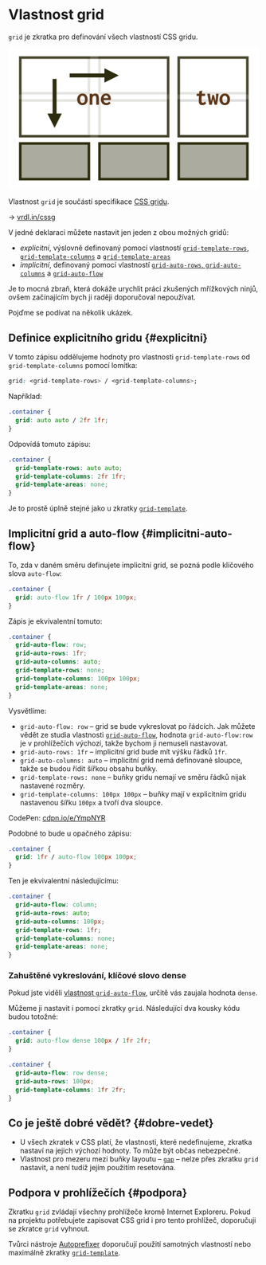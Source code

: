 # Vlastnost grid

`grid` je zkratka pro definování všech vlastností CSS gridu.

<div class="book-index" data-book-index="grid (zkratka)"></div>

<div class="connected" markdown="1">

![CSS vlastnost grid](../dist/images/medium/vdlayout/schema-css-grid-zkratka.jpg)

<div class="web-only" markdown="1">

Vlastnost `grid` je součástí specifikace [CSS gridu](css-grid.md).

</div>

<div class="ebook-only" markdown="1">

→ [vrdl.in/cssg](https://www.vzhurudolu.cz/prirucka/css-grid-zkratka)

</div>

</div>

V jedné deklaraci můžete nastavit jen jeden z obou možných gridů:

- *explicitní*, výslovně definovaný pomocí vlastností [`grid-template-rows`, `grid-template-columns`](css-grid-template-rows-columns.md) a [`grid-template-areas`](css-grid-template-areas.md)
- *implicitní*, definovaný pomocí vlastností [`grid-auto-rows`, `grid-auto-columns`](css-grid-auto-rows-columns.md) a [`grid-auto-flow`](css-grid-auto-flow.md)

Je to mocná zbraň, která dokáže urychlit práci zkušených mřížkových ninjů, ovšem začínajícím bych ji raději doporučoval nepoužívat.

<!-- AdSnippet -->

Pojďme se podívat na několik ukázek.

## Definice explicitního gridu {#explicitni}

V tomto zápisu oddělujeme hodnoty pro vlastnosti `grid-template-rows` od `grid-template-columns` pomocí lomítka:

```css
grid: <grid-template-rows> / <grid-template-columns>;
```

Například:

```css
.container {
  grid: auto auto / 2fr 1fr;
}  
```

Odpovídá tomuto zápisu:

```css
.container {
  grid-template-rows: auto auto;
  grid-template-columns: 2fr 1fr;
  grid-template-areas: none;
}
```

Je to prostě úplně stejné jako u zkratky [`grid-template`](css-grid-template.md).

## Implicitní grid a auto-flow {#implicitni-auto-flow}

To, zda v daném směru definujete implicitní grid, se pozná podle klíčového slova `auto-flow`:

```css
.container {
  grid: auto-flow 1fr / 100px 100px;
}
```

Zápis je ekvivalentní tomuto:

```css
.container {
  grid-auto-flow: row;
  grid-auto-rows: 1fr;
  grid-auto-columns: auto;
  grid-template-rows: none;
  grid-template-columns: 100px 100px;
  grid-template-areas: none;
}
```

Vysvětlíme:

- `grid-auto-flow: row` – grid se bude vykreslovat po řádcích. Jak můžete vědět ze studia vlastnosti [`grid-auto-flow`](css-grid-auto-flow.md), hodnota `grid-auto-flow:row` je v prohlížečích výchozí, takže bychom ji nemuseli nastavovat.
- `grid-auto-rows: 1fr` – implicitní grid bude mít výšku řádků `1fr`.
- `grid-auto-columns: auto` – implicitní grid nemá definované sloupce, takže se budou řídit šířkou obsahu buňky.
- `grid-template-rows: none` – buňky gridu nemají ve směru řádků nijak nastavené rozměry.
- `grid-template-columns: 100px 100px` – buňky mají v explicitním gridu nastavenou šířku `100px` a tvoří dva sloupce.

CodePen: [cdpn.io/e/YmpNYR](https://codepen.io/machal/pen/YmpNYR?editors=1100)

Podobné to bude u opačného zápisu:

```css
.container {
  grid: 1fr / auto-flow 100px 100px;
}
```

Ten je ekvivalentní následujícímu:

```css
.container {
  grid-auto-flow: column;
  grid-auto-rows: auto;
  grid-auto-columns: 100px;
  grid-template-rows: 1fr;
  grid-template-columns: none;
  grid-template-areas: none;
}
```

### Zahuštěné vykreslování, klíčové slovo dense

Pokud jste viděli [vlastnost `grid-auto-flow`](css-grid-auto-flow.md), určitě vás zaujala hodnota `dense`.

Můžeme ji nastavit i pomocí zkratky `grid`. Následující dva kousky kódu budou totožné:

```css
.container {
  grid: auto-flow dense 100px / 1fr 2fr;
}
```

```css
.container {
  grid-auto-flow: row dense;
  grid-auto-rows: 100px;
  grid-template-columns: 1fr 2fr;
}
```

## Co je ještě dobré vědět? {#dobre-vedet}

- U všech zkratek v CSS platí, že vlastnosti, které nedefinujeme, zkratka nastaví na jejich výchozí hodnoty. To může být občas nebezpečné.
- Vlastnost pro mezeru mezi buňky layoutu – [`gap`](css-gap.md) – nelze přes zkratku `grid` nastavit, a není tudíž jejím použitím resetována.

## Podpora v prohlížečích {#podpora}

Zkratku `grid` zvládají všechny prohlížeče kromě Internet Exploreru. Pokud na projektu potřebujete zapisovat CSS grid i pro tento prohlížeč, doporučuji se zkratce `grid` vyhnout.

Tvůrci nástroje [Autoprefixer](css-grid-msie.md) doporučují použití samotných vlastností nebo maximálně zkratky [`grid-template`](css-grid-template.md).

<!-- AdSnippet -->
